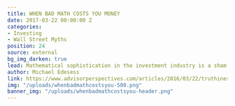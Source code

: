 ```yaml
---
title: WHEN BAD MATH COSTS YOU MONEY
date: 2017-03-22 00:00:00 Z
categories:
- Investing
- Wall Street Myths
position: 24
source: external
bg_img_darken: true
lead: Mathematical sophistication in the investment industry is a sham.
author: Michael Edesess
link: https://www.advisorperspectives.com/articles/2016/03/22/truthiness-mathiness-and-the-costs-they-impose-on-your-clients-assets
img: "/uploads/whenbadmathcostsyou-500.png"
banner_img: "/uploads/whenbadmathcostsyou-header.png"
---
```


